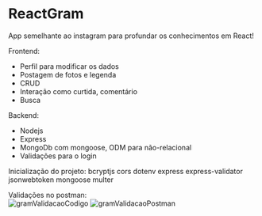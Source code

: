 # ReactGram
App semelhante ao instagram para profundar os conhecimentos em React!

Frontend: 
- Perfil para modificar os dados
- Postagem de fotos e legenda
- CRUD 
- Interação como curtida, comentário
- Busca

Backend:
- Nodejs
- Express
- MongoDb com mongoose, ODM para não-relacional
- Validações para o login

Inicialização do projeto:
bcryptjs
cors
dotenv 
express
express-validator 
jsonwebtoken 
mongoose 
multer


Validações no postman:<br>
![gramValidacaoCodigo](https://user-images.githubusercontent.com/89535654/182633285-824b443b-4e28-4ae3-9cdf-bb0afa789b51.png)
![gramValidacaoPostman](https://user-images.githubusercontent.com/89535654/182633330-37f0354c-99bf-40af-81b7-4a233661c69e.png)
